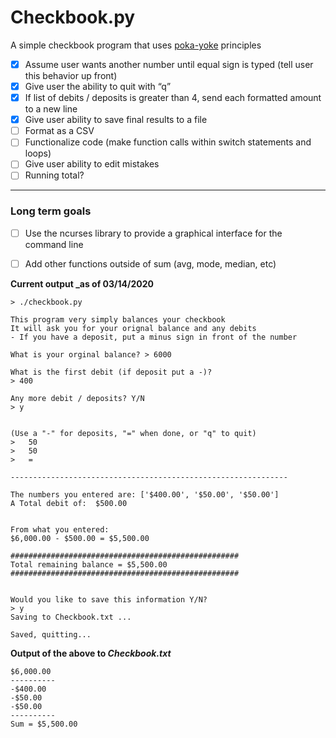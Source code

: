 # Checkbook.py

A simple checkbook program that uses [poka-yoke](https://asq.org/quality-resources/mistake-proofing
) principles <br>

- [x] Assume user wants another number until equal sign is typed (tell user this behavior up front)
- [x] Give user the ability to quit with “q”
- [x] If list of debits / deposits is greater than 4, send each formatted amount to a new line
- [x] Give user ability to save final results to a file
- [ ] Format as a CSV
- [ ] Functionalize code (make function calls within switch statements and loops)
- [ ] Give user ability to edit mistakes
- [ ] Running total?

----
### Long term goals
- [ ] Use the ncurses library to provide a graphical interface for the command line
- [ ] Add other functions outside of sum (avg, mode, median, etc)


**Current output _as of 03/14/2020**
```
> ./checkbook.py

This program very simply balances your checkbook
It will ask you for your orignal balance and any debits
- If you have a deposit, put a minus sign in front of the number

What is your orginal balance? > 6000

What is the first debit (if deposit put a -)?
> 400

Any more debit / deposits? Y/N
> y


(Use a "-" for deposits, "=" when done, or "q" to quit)
>   50
>   50
>   =

--------------------------------------------------------------

The numbers you entered are: ['$400.00', '$50.00', '$50.00']
A Total debit of:  $500.00


From what you entered:
$6,000.00 - $500.00 = $5,500.00

###################################################
Total remaining balance = $5,500.00
###################################################


Would you like to save this information Y/N?
> y
Saving to Checkbook.txt ...

Saved, quitting...
```
**Output of the above to _Checkbook.txt_** 
```
$6,000.00
----------
-$400.00
-$50.00
-$50.00
----------
Sum = $5,500.00
```
